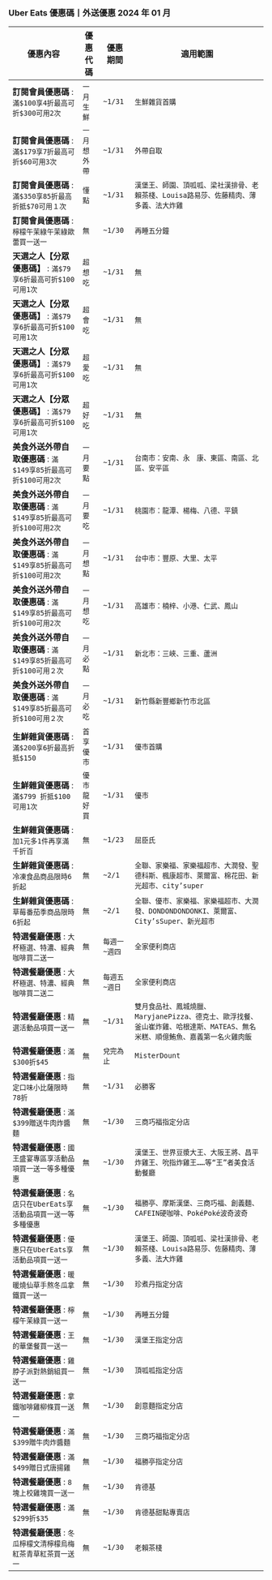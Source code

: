 
### Uber Eats 優惠碼丨外送優惠 2024 年 01 月
| 優惠內容 | 優惠代碼 | 優惠期間 | 適用範圍 |
| --- | --- | --- | --- |
|**訂閱會員優惠碼** : ```滿$100享4折最高可折$300可用2次```|```一月生鮮```|```~1/31```|```生鮮雜貨首購```|
|**訂閱會員優惠碼** : ```滿$179享7折最高可折$60可用3次```|```一月想外帶```|```~1/31```|```外帶自取```|
|**訂閱會員優惠碼** : ```滿$350享85折最高折抵$70可用１次```|```懂點```|```~1/31```|```漢堡王、師園、頂呱呱、梁社漢排骨、老賴茶棧、Louisa路易莎、佐藤精肉、薄多義、法大炸雞```|
|**訂閱會員優惠碼** : ```檸檬午茉綠午茉綠歐蕾買一送一```|```無```|```~1/30```|```再睡五分鐘```|
|**天選之人【分眾優惠碼】** : ```滿$79享6折最高可折$100可用1次```|```超想吃```|```~1/31```|```無```|
|**天選之人【分眾優惠碼】** : ```滿$79享6折最高可折$100可用1次```|```超會吃```|```~1/31```|```無```|
|**天選之人【分眾優惠碼】** : ```滿$79享6折最高可折$100可用1次```|```超愛吃```|```~1/31```|```無```|
|**天選之人【分眾優惠碼】** : ```滿$79享6折最高可折$100可用1次```|```超好吃```|```~1/31```|```無```|
|**美食外送外帶自取優惠碼** : ```滿$149享85折最高可折$100可用2次```|```一月要點```|```~1/31```|```台南市：安南、永　康、東區、南區、北區、安平區```|
|**美食外送外帶自取優惠碼** : ```滿$149享85折最高可折$100可用2次```|```一月要吃```|```~1/31```|```桃園市：龍潭、楊梅、八德、平鎮```|
|**美食外送外帶自取優惠碼** : ```滿$149享85折最高可折$100可用2次```|```一月想點```|```~1/31```|```台中市：豐原、大里、太平```|
|**美食外送外帶自取優惠碼** : ```滿$149享85折最高可折$100可用2次```|```一月想吃```|```~1/31```|```高雄市：楠梓、小港、仁武、鳳山```|
|**美食外送外帶自取優惠碼** : ```滿$149享85折最高可折$100可用２次```|```一月必點```|```~1/31```|```新北市：三峽、三重、蘆洲```|
|**美食外送外帶自取優惠碼** : ```滿$149享85折最高可折$100可用２次```|```一月必吃```|```~1/31```|```新竹縣新豐鄉新竹市北區```|
|**生鮮雜貨優惠碼** : ```滿$200享6折最高折抵$150```|```首享優市```|```~1/31```|```優市首購```|
|**生鮮雜貨優惠碼** : ```滿$799 折抵$100可用1次```|```優市龍好買```|```~1/31```|```優市```|
|**生鮮雜貨優惠碼** : ```加1元多1件再享滿千折百```|```無```|```~1/23```|```屈臣氏```|
|**生鮮雜貨優惠碼** : ```冷凍食品商品限時6折起```|```無```|```~2/1```|```全聯、家樂福、家樂福超市、大潤發、聖德科斯、楓康超市、萊爾富、棉花田、新光超市、city’super```|
|**生鮮雜貨優惠碼** : ```草莓番茄季商品限時6折起```|```無```|```~2/1```|```全聯、優市、家樂福、家樂福超市、大潤發、DONDONDONDONKI、萊爾富、City’sSuper、新光超市```|
|**特選餐廳優惠** : ```大杯極選、特濃、經典咖啡買二送一```|```無```|```每週一~週四```|```全家便利商店```|
|**特選餐廳優惠** : ```大杯極選、特濃、經典咖啡買二送二```|```無```|```每週五~週日```|```全家便利商店```|
|**特選餐廳優惠** : ```精選活動品項買一送一```|```無```|```~1/31```|```雙月食品社、鳳城燒臘、MaryjanePizza、德克士、歐浮找餐、釜山崔炸雞、哈根達斯、MATEAS、無名米糕、順億鮪魚、嘉義第一名火雞肉飯```|
|**特選餐廳優惠** : ```滿$300折$45```|```無```|```兌完為止```|```MisterDount```|
|**特選餐廳優惠** : ```指定口味小比薩限時78折```|```無```|```~1/31```|```必勝客```|
|**特選餐廳優惠** : ```滿$399贈送牛肉炸醬麵```|```無```|```~1/30```|```三商巧福指定分店```|
|**特選餐廳優惠** : ```國王盛宴專區享活動品項買一送一等多種優惠```|```無```|```~1/30```|```漢堡王、世界豆漿大王、大阪王將、昌平炸雞王、吮指炸雞王……等“王”者美食活動餐廳```|
|**特選餐廳優惠** : ```名店只在UberEats享活動品項買一送一等多種優惠```|```無```|```~1/30```|```福勝亭、摩斯漢堡、三商巧福、創義麵、CAFEIN硬咖啡、PokéPoké波奇波奇```|
|**特選餐廳優惠** : ```優惠只在UberEats享活動品項買一送一```|```無```|```~1/30```|```漢堡王、師園、頂呱呱、梁社漢排骨、老賴茶棧、Louisa路易莎、佐藤精肉、薄多義、法大炸雞```|
|**特選餐廳優惠** : ```暖暖燒仙草手熬冬瓜拿鐵買一送一```|```無```|```~1/30```|```珍煮丹指定分店```|
|**特選餐廳優惠** : ```檸檬午茉綠買一送一```|```無```|```~1/30```|```再睡五分鐘```|
|**特選餐廳優惠** : ```王的華堡餐買一送一```|```無```|```~1/30```|```漢堡王指定分店```|
|**特選餐廳優惠** : ```雞脖子派對熱銷組買一送一```|```無```|```~1/30```|```頂呱呱指定分店```|
|**特選餐廳優惠** : ```拿鐵咖啡雞柳條買一送一```|```無```|```~1/30```|```創意麵指定分店```|
|**特選餐廳優惠** : ```滿$399贈牛肉炸醬麵```|```無```|```~1/30```|```三商巧福指定分店```|
|**特選餐廳優惠** : ```滿$499贈日式唐揚雞```|```無```|```~1/30```|```福勝亭指定分店```|
|**特選餐廳優惠** : ```8塊上校雞塊買一送一```|```無```|```~1/30```|```肯德基```|
|**特選餐廳優惠** : ```滿$299折$35```|```無```|```~1/30```|```肯德基甜點專賣店```|
|**特選餐廳優惠** : ```冬瓜檸檬文清檸檬烏梅紅茶青草紅茶買一送一```|```無```|```~1/30```|```老賴茶棧```|
